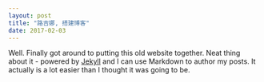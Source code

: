 ```yaml
---
layout: post
title: "路吉娜, 搭建博客"
date: 2017-02-03
---
```


Well. Finally got around to putting this old website together. Neat thing about it - powered by [Jekyll](http://jekyllrb.com) and I can use Markdown to author my posts. It actually is a lot easier than I thought it was going to be.
